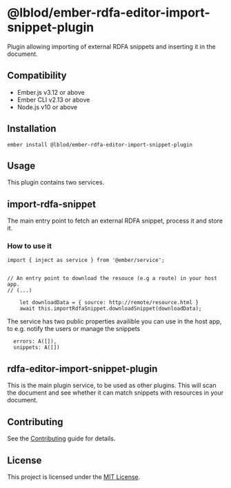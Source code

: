 @lblod/ember-rdfa-editor-import-snippet-plugin
==============================================================================
Plugin allowing importing of external RDFA snippets and inserting it in the document.

Compatibility
-------------------------------------------------------------------------------

* Ember.js v3.12 or above
* Ember CLI v2.13 or above
* Node.js v10 or above

Installation
-------------------------------------------------------------------------------
```
ember install @lblod/ember-rdfa-editor-import-snippet-plugin
```

Usage
-------------------------------------------------------------------------------
This plugin contains two services.

## import-rdfa-snippet

The main entry point to fetch an external RDFA snippet, process it and store it.

### How to use it
```
import { inject as service } from '@ember/service';


// An entry point to download the resouce (e.g a route) in your host app.
// (...)

    let downloadData = { source: http://remote/resource.html }
    await this.importRdfaSnippet.downloadSnippet(downloadData);
```

The service has two public properties availible you can use in the host app, to e.g. notify the users or manage the snippets
```
  errors: A([]),
  snippets: A([])
```

## rdfa-editor-import-snippet-plugin
This is the main plugin service, to be used as other plugins. This will scan the document and see whether it can match snippets with resources in your document.

Contributing
------------------------------------------------------------------------------

See the [Contributing](CONTRIBUTING.md) guide for details.


License
------------------------------------------------------------------------------

This project is licensed under the [MIT License](LICENSE.md).
